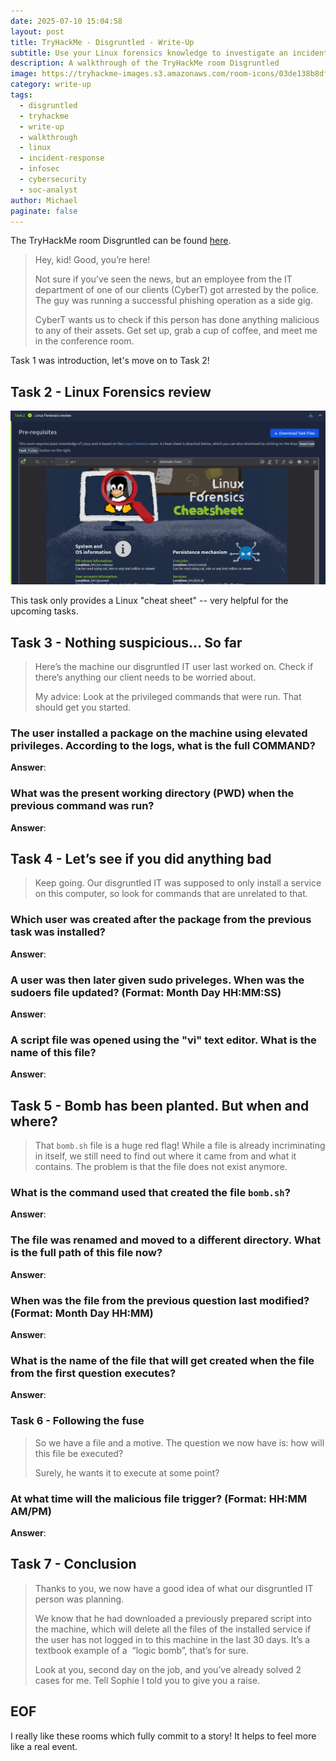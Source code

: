 ```yaml
---
date: 2025-07-10 15:04:58
layout: post
title: TryHackMe - Disgruntled - Write-Up
subtitle: Use your Linux forensics knowledge to investigate an incident.
description: A walkthrough of the TryHackMe room Disgruntled
image: https://tryhackme-images.s3.amazonaws.com/room-icons/03de138b8dfa8f5b003298c17b73fbd8.png
category: write-up
tags:
  - disgruntled
  - tryhackme
  - write-up
  - walkthrough
  - linux
  - incident-response
  - infosec
  - cybersecurity
  - soc-analyst
author: Michael
paginate: false
---
```

The TryHackMe room Disgruntled can be found [here](https://tryhackme.com/room/disgruntled).

> Hey, kid! Good, you’re here!
>
> Not sure if you’ve seen the news, but an employee from the IT department of one of our clients (CyberT) got arrested by the police. The guy was running a successful phishing operation as a side gig.
>
> CyberT wants us to check if this person has done anything malicious to any of their assets. Get set up, grab a cup of coffee, and meet me in the conference room.

Task 1 was introduction, let's move on to Task 2!

## Task 2 - Linux Forensics review

![](/assets/img/uploads/linux-forensics-cheatsheet.png)

This task only provides a Linux "cheat sheet" -- very helpful for the upcoming tasks.

## Task 3 - Nothing suspicious... So far

> Here’s the machine our disgruntled IT user last worked on. Check if there’s anything our client needs to be worried about.
>
> My advice: Look at the privileged commands that were run. That should get you started.

### The user installed a package on the machine using elevated privileges. According to the logs, what is the full COMMAND?

**Answer**:

### What was the present working directory (PWD) when the previous command was run?

**Answer**:

## Task 4 - Let’s see if you did anything bad

> Keep going. Our disgruntled IT was supposed to only install a service on this computer, so look for commands that are unrelated to that.

### Which user was created after the package from the previous task was installed?

**Answer**:

### A user was then later given sudo priveleges. When was the sudoers file updated? (Format: Month Day HH:MM:SS)

**Answer**:

### A script file was opened using the "vi" text editor. What is the name of this file?

**Answer**:

## Task 5 - Bomb has been planted. But when and where?

> That `bomb.sh` file is a huge red flag! While a file is already incriminating in itself, we still need to find out where it came from and what it contains. The problem is that the file does not exist anymore.

### What is the command used that created the file `bomb.sh`?

**Answer**:

### The file was renamed and moved to a different directory. What is the full path of this file now?

**Answer**:

### When was the file from the previous question last modified? (Format: Month Day HH:MM)

**Answer**:

### What is the name of the file that will get created when the file from the first question executes?

**Answer**:

### Task 6 - Following the fuse

> So we have a file and a motive. The question we now have is: how will this file be executed?
>
> Surely, he wants it to execute at some point?

### At what time will the malicious file trigger? (Format: HH:MM AM/PM)

**Answer**:

## Task 7 - Conclusion

> Thanks to you, we now have a good idea of what our disgruntled IT person was planning.
>
> We know that he had downloaded a previously prepared script into the machine, which will delete all the files of the installed service if the user has not logged in to this machine in the last 30 days. It’s a textbook example of a  “logic bomb”, that’s for sure.
>
> Look at you, second day on the job, and you’ve already solved 2 cases for me. Tell Sophie I told you to give you a raise.

## EOF

I really like these rooms which fully commit to a story!  It helps to feel more like a real event.